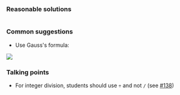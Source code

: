 ### Reasonable solutions

```julia

```

### Common suggestions
- Use Gauss's formula:

![](https://wikimedia.org/api/rest_v1/media/math/render/svg/5852a9aaf138078bfb5a60e1e6cad558b57a9c3e)

### Talking points
- For integer division, students should use `÷` and not `/` (see [#138](https://github.com/exercism/julia/issues/138))
